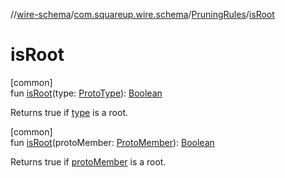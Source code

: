 //[wire-schema](../../../index.md)/[com.squareup.wire.schema](../index.md)/[PruningRules](index.md)/[isRoot](is-root.md)

# isRoot

[common]\
fun [isRoot](is-root.md)(type: [ProtoType](../-proto-type/index.md)): [Boolean](https://kotlinlang.org/api/latest/jvm/stdlib/kotlin/-boolean/index.html)

Returns true if [type](is-root.md) is a root.

[common]\
fun [isRoot](is-root.md)(protoMember: [ProtoMember](../-proto-member/index.md)): [Boolean](https://kotlinlang.org/api/latest/jvm/stdlib/kotlin/-boolean/index.html)

Returns true if [protoMember](is-root.md) is a root.
